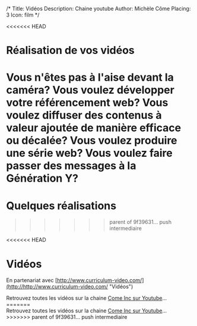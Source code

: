 /*
Title: Vidéos
Description: Chaine youtube
Author: Michèle Côme
Placing: 3
Icon: film
*/

<<<<<<< HEAD
# Réalisation de vos vidéos
Vous n'êtes pas à l'aise devant la caméra? 
Vous voulez développer votre référencement web?
Vous voulez diffuser des contenus à valeur ajoutée de manière efficace
ou décalée?
Vous voulez produire une série web?
Vous voulez faire passer des messages à la Génération Y?
=======
# Quelques réalisations
>>>>>>> parent of 9f39631... push intermediaire



<<<<<<< HEAD

# Vidéos
En partenariat avec [http://www.curriculum-video.com/](http://http://www.curriculum-video.com/ "Vidéos")

<div id="cometv">Retrouvez toutes les vidéos sur la chaine <a href="http://www.youtube.com/user/ComeInc">Come Inc sur Youtube</a>...</div>
=======
<div id="cometv">Retrouvez toutes les vidéos sur la chaine <a href="http://www.youtube.com/user/ComeInc">Come Inc sur Youtube</a>...</div>
>>>>>>> parent of 9f39631... push intermediaire
